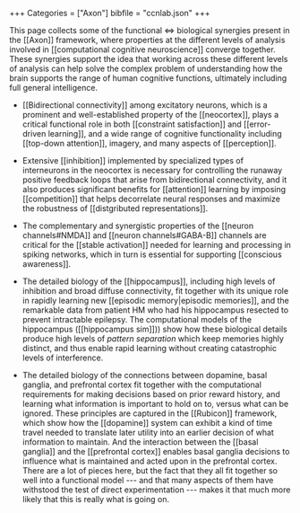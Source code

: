 +++
Categories = ["Axon"]
bibfile = "ccnlab.json"
+++

This page collects some of the functional ⇔ biological synergies present in the [[Axon]] framework, where properties at the different levels of analysis involved in [[computational cognitive neuroscience]] converge together. These synergies support the idea that working across these different levels of analysis can help solve the complex problem of understanding how the brain supports the range of human cognitive functions, ultimately including full general intelligence.

* [[Bidirectional connectivity]] among excitatory neurons, which is a prominent and well-established property of the [[neocortex]], plays a critical functional role in both [[constraint satisfaction]] and [[error-driven learning]], and a wide range of cognitive functionality including [[top-down attention]], imagery, and many aspects of [[perception]].

* Extensive [[inhibition]] implemented by specialized types of interneurons in the neocortex is necessary for controlling the runaway positive feedback loops that arise from bidirectional connectivity, and it also produces significant benefits for [[attention]] learning by imposing [[competition]] that helps decorrelate neural responses and maximize the robustness of [[distgributed representations]].

* The complementary and synergistic properties of the [[neuron channels#NMDA]] and [[neuron channels#GABA-B]] channels are critical for the [[stable activation]] needed for learning and processing in spiking networks, which in turn is essential for supporting [[conscious awareness]].

* The detailed biology of the [[hippocampus]], including high levels of inhibition and broad diffuse connectivity, fit together with its unique role in rapidly learning new [[episodic memory|episodic memories]], and the remarkable data from patient HM who had his hippocampus resected to prevent intractable epilepsy. The computational models of the hippocampus ([[hippocampus sim]])) show how these biological details produce high levels of _pattern separation_ which keep memories highly distinct, and thus enable rapid learning without creating catastrophic levels of interference.

* The detailed biology of the connections between dopamine, basal ganglia, and prefrontal cortex fit together with the computational requirements for making decisions based on prior reward history, and learning what information is important to hold on to, versus what can be ignored. These principles are captured in the [[Rubicon]] framework, which show how the [[dopamine]] system can exhibit a kind of time travel needed to translate later utility into an earlier decision of what information to maintain. And the interaction between the [[basal ganglia]] and the [[prefrontal cortex]] enables basal ganglia decisions to influence what is maintained and acted upon in the prefrontal cortex. There are a lot of pieces here, but the fact that they all fit together so well into a functional model --- and that many aspects of them have withstood the test of direct experimentation --- makes it that much more likely that this is really what is going on.


